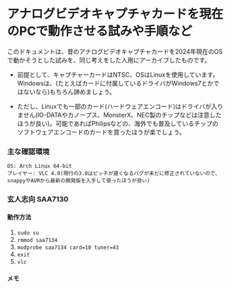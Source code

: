 # アナログビデオキャプチャカードを現在のPCで動作させる試みや手順など

このドキュメントは、昔のアナログビデオキャプチャカードを2024年現在のOSで動かそうとした試みを、同じ考えをした人用にアーカイブしたものです。


- 前提として、キャプチャーカードはNTSC、OSはLinuxを使用しています。Windowsは、(たとえばカードに付属しているドライバがWindows7とかではないなら)もちろん諦めましょう。

- ただし、Linuxでも一部のカード(ハードウェアエンコード)はドライバが入りません(IO-DATAやカノープス、MonsterX、NEC製のチップなどは注意したほうが良い)。可能であればPhilipsなどの、海外でも普及しているチップのソフトウェアエンコードのカードを買ったほうが楽でしょう。


### 主な確認環境
```
OS: Arch Linux 64-bit
プレイヤー: VLC 4.0(現行の3.0はピッチが遅くなるバグが未だに修正されていないので、snappyやAURから最新の開発版を入手して使ったほうが良い)
```

### 玄人志向 SAA7130
#### 動作方法
1. `sudo su`
2. `rmmod saa7134`
3. `modprobe saa7134 card=10 tuner=43`
4. `exit`
5. `vlc`

#### メモ